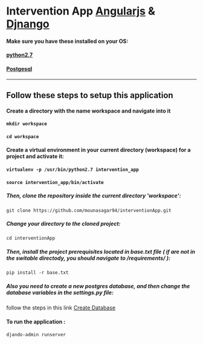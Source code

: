 Intervention App [Angularjs](https://angularjs.org/) & [Djnango](https://www.djangoproject.com/)
==================================================================================
#### Make sure you have these installed on your OS: 
#### [python2.7](https://www.python.org/)
#### [Postgesql](https://www.postgresql.org/)

---------------------------------------------------
Follow these steps to setup this application 
---------------------------------------------------
#### Create a directory with the name workspace and navigate into it 
#### `mkdir workspace`
#### `cd workspace`
#### Create a virtual environment in your current directory (workspace) for a project and activate it:
#### `virtualenv -p /usr/bin/python2.7 intervention_app`
#### `source intervention_app/bin/activate`
##### Then, clone the repository inside the current directory 'workspace':
`git clone https://github.com/mounasagar94/interventionApp.git`

##### Change your directory to the cloned project:
`cd interventionApp`

##### Then, install the project prerequisites located in base.txt file ( if are not in the switable directody, you should navigate to /requirements/ ):
`pip install -r base.txt`

##### Also you need to create a new postgres database, and then change the database variables in the settings.py file:
follow the steps in this link  [Create Database](https://medium.com/coding-blocks/creating-user-database-and-adding-access-on-postgresql-8bfcd2f4a91e)

#### To run the application : 
`djando-admin runserver`